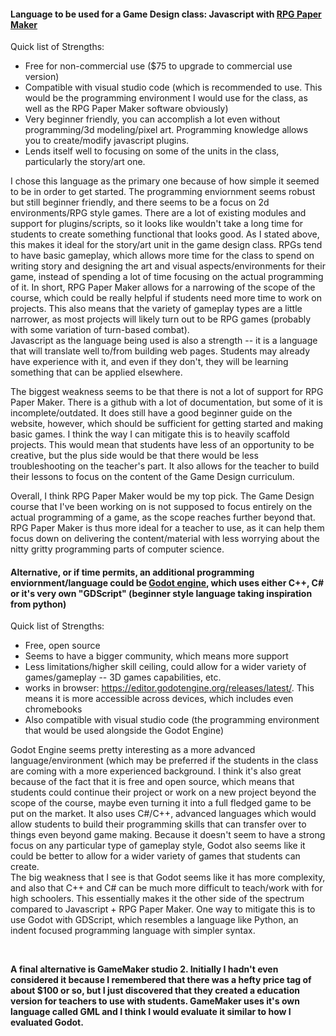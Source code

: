 #### Language to be used for a Game Design class: Javascript with [RPG Paper Maker](https://rpg-paper-maker.com/)

Quick list of Strengths:  
- Free for non-commercial use ($75 to upgrade to commercial use version)
- Compatible with visual studio code (which is recommended to use. This would be the programming environment I would use for the class, as well as the RPG Paper Maker software obviously)
- Very beginner friendly, you can accomplish a lot even without programming/3d modeling/pixel art. Programming knowledge allows you to create/modify javascript plugins. 
- Lends itself well to focusing on some of the units in the class, particularly the story/art one. 

I chose this language as the primary one because of how simple it seemed to be in order to get started. The programming enviornment seems robust but still beginner friendly, and there seems to be a focus on 2d environments/RPG style games. 
There are a lot of existing modules and support for plugins/scripts, so it looks like wouldn't take a long time for students to create something functional that looks good. As I stated above, this makes it ideal for the story/art unit in the game design class. RPGs tend to have basic gameplay, which 
allows more time for the class to spend on writing story and designing the art and visual aspects/environments for their game, instead of spending a lot of time focusing on the actual programming of it. In short, RPG Paper Maker allows for a narrowing of the scope of the course, which could be really helpful 
if students need more time to work on projects. This also means that the variety of gameplay types are a little narrower, as most projects will likely turn out to be RPG games (probably with some variation of turn-based combat).  
Javascript as the language being used is also a strength -- it is a language that will translate well to/from building web pages. Students may already have experience with it, and even if they don't, they will be learning something that can be applied elsewhere.

The biggest weakness seems to be that there is not a lot of support for RPG Paper Maker. There is a github with a lot of documentation, but some of it is incomplete/outdated. It does still have a good beginner guide on the website, however, which should be sufficient for getting started and making basic games.
I think the way I can mitigate this is to heavily scaffold projects. This would mean that students have less of an opportunity to be creative, but the plus side would be that there would be less troubleshooting on the teacher's part. It also allows for the teacher to build their lessons to
 focus on the content of the Game Design curriculum. 

Overall, I think RPG Paper Maker would be my top pick. The Game Design course that I've been working on is not supposed to focus entirely on the actual programming of a game, as the scope reaches further beyond that. RPG Paper Maker is thus more ideal for a teacher to use, as it can help them 
focus down on delivering the content/material with less worrying about the nitty gritty programming parts of computer science.


#### Alternative, or if time permits, an additional programming enviornment/language could be [Godot engine](https://godotengine.org/), which uses either C++, C# or it's very own "GDScript" (beginner style language taking inspiration from python)

Quick list of Strengths:  
- Free, open source
- Seems to have a bigger community, which means more support 
- Less limitations/higher skill ceiling, could allow for a wider variety of games/gameplay -- 3D games capabilities, etc.
- works in browser: https://editor.godotengine.org/releases/latest/.  This means it is more accessible across devices, which includes even chromebooks
- Also compatible with visual studio code (the programming environment that would be used alongside the Godot Engine)

Godot Engine seems pretty interesting as a more advanced language/environment (which may be preferred if the students in the class are coming with a more experienced background. I think it's also great because of the fact that it is free and open source,
which means that students could continue their project or work on a new project beyond the scope of the course, maybe even turning it into a full fledged game to be put on the market. It also uses C#/C++, advanced languages which would allow students to build their programming skills
that can transfer over to things even beyond game making. Because it doesn't seem to have a strong focus on any particular type of gameplay style, Godot also seems like it could be better to allow for a wider variety of games that students can create.   
The big weakness that I see is that Godot seems like it has more complexity, and also that C++ and C# can be much more difficult to teach/work with for high schoolers. This essentially makes it the other side of the spectrum compared to Javascript + RPG Paper Maker. One way to mitigate this is to use 
Godot with GDScript, which resembles a language like Python, an indent focused programming language with simpler syntax. 

<br>

**A final alternative is GameMaker studio 2. Initially I hadn't even considered it because I remembered that there was a hefty price tag of about $100 or so, but I just discovered that they created a education version for teachers to use with students. GameMaker uses it's own language called GML and I think I would evaluate it similar to how I evaluated Godot.**





